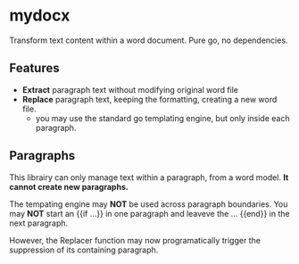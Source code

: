# mydocx
Transform text content within a word document. Pure go, no dependencies.

## Features

* **Extract** paragraph text without modifying original word file
* **Replace** paragraph text, keeping the formatting, creating a new word file.
    * you may use the standard go templating engine, but only inside each paragraph.

## Paragraphs

This librairy can only manage text within a paragraph, from a word model. **It cannot create new paragraphs.**

The tempating engine may **NOT** be used across paragraph boundaries. You may **NOT** start an {{if ...}} in one paragraph and leaveve the ... {{end}} in the next paragraph.

However, the Replacer function may now programatically trigger the suppression of its containing paragraph.
